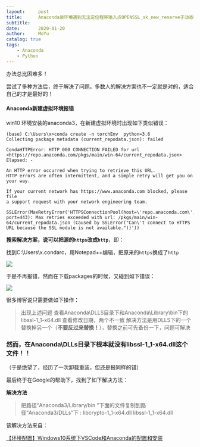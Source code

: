 ```yaml
---
layout:     post
title:      Anaconda装环境遇到无法定位程序输入点OPENSSL_sk_new_reserve于动态链接库...
subtitle:   
date:       2020-01-20
author:     MoYu
catalog: true
tags:
    - Anaconda
	- Python
---
```


<!-- MarkdownTOC -->

办法总比困难多！

尝试了多种方法后，终于解决了问题。多数人的解决方案也不一定就是对的，适合自己的才是最好的！









#### Anaconda新建虚拟环境报错

win10 环境安装的anaconda3，在新建虚拟环境时出现如下类似错误：

```
(base) C:\Users\x>conda create -n torchEnv  python=3.6
Collecting package metadata (current_repodata.json): failed

CondaHTTPError: HTTP 000 CONNECTION FAILED for url <https://repo.anaconda.com/pkgs/main/win-64/current_repodata.json>
Elapsed: -

An HTTP error occurred when trying to retrieve this URL.
HTTP errors are often intermittent, and a simple retry will get you on your way.

If your current network has https://www.anaconda.com blocked, please file
a support request with your network engineering team.

SSLError(MaxRetryError('HTTPSConnectionPool(host=\'repo.anaconda.com\', port=443): Max retries exceeded with url: /pkgs/main/win-64/current_repodata.json (Caused by SSLError("Can\'t connect to HTTPS URL because the SSL module is not available."))'))
```



**搜索解决方案，说可以把源的`https`改成`http`**，即：

找到C:\Users\x\.condarc，用Notepad++编辑，把原来的`https`换成了`http`

![](D:\mystar-x_Blog\mystar-x.github.io\img\image-20200120191154454.png)



于是不再报错，然而在下载packages的时候，又碰到如下错误：

![](D:\mystar-x_Blog\mystar-x.github.io\img\image-20200120160453933.png)



很多博客说只需要做如下操作：

>出现上述问题 查看Anaconda\DLLS目录下和Anaconda\Library\bin下的libssl-1_1-x64.dll 查看修改日期，两个不一致 解决方法是用DLLS下的一个替换掉另一个（**不要反过来替换！**），替换之前可先备份一下，问题可解决



### 然而，在Anaconda\DLLs目录下根本就没有libssl-1_1-x64.dll这个文件！！

（于是绝望了，经历了一次卸载重装，但还是报同样的错）



最后终于在Google的帮助下，找到了如下解决方法：

**解决方法**

> 把路径“Anaconda3/Library/bin ”下面的文件复制到路径“Anaconda3/DLLs”下 :
> libcrypto-1_1-x64.dll
> libssl-1_1-x64.dll

该解决方法来自：

[【环境配置】Windows10系统下VSCode和Anaconda的配置和安装](https://www.cnblogs.com/saiminhou/p/12164109.html)
